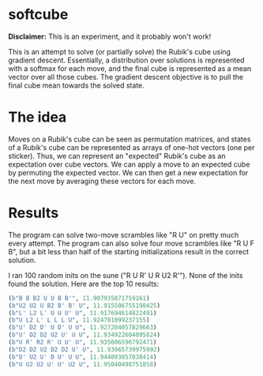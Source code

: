 # softcube

**Disclaimer:** This is an experiment, and it probably won't work!

This is an attempt to solve (or partially solve) the Rubik's cube using gradient descent. Essentially, a distribution over solutions is represented with a softmax for each move, and the final cube is represented as a mean vector over all those cubes. The gradient descent objective is to pull the final cube mean towards the solved state.

# The idea

Moves on a Rubik's cube can be seen as permutation matrices, and states of a Rubik's cube can be represented as arrays of one-hot vectors (one per sticker). Thus, we can represent an "expected" Rubik's cube as an expectation over cube vectors. We can apply a move to an expected cube by permuting the expected vector. We can then get a new expectation for the next move by averaging these vectors for each move.

# Results

The program can solve two-move scrambles like "R U" on pretty much every attempt. The program can also solve four move scrambles like "R U F B", but a bit less than half of the starting initializations result in the correct solution.

I ran 100 random inits on the sune ("R U R' U R U2 R'"). None of the inits found the solution. Here are the top 10 results:

```python
(b"B B B2 U U B B'", 11.907935871759161)
(b"U2 U2 U B2 B' B' U", 11.915506755198425)
(b"L' L2 L' U U U' U", 11.917694614822491)
(b"U L2 L' L L L U", 11.924781099237155)
(b"U' D2 D' U D' U U", 11.927204057829663)
(b"U' D2 D2 U2 U' U U", 11.934922604095824)
(b"U R' R2 R' U U' U", 11.935606596792471)
(b"D2 D2 U2 D2 D2 U' U", 11.93965739975992)
(b"D' U2 U' D U' U U", 11.944093857038414)
(b"U U2 U2 U' U' U2 U", 11.95040498751858)
```

